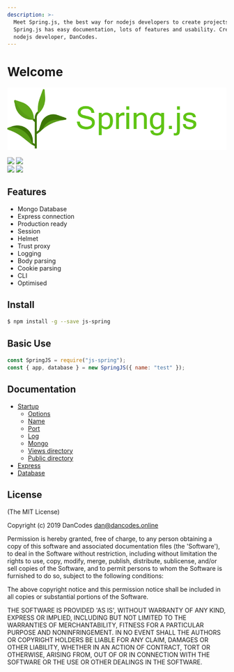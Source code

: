 ```yaml
---
description: >-
  Meet Spring.js, the best way for nodejs developers to create projects fast.
  Spring.js has easy documentation, lots of features and usability. Created by a
  nodejs developer, DanCodes.
---
```


# Welcome

![](.gitbook/assets/banner%20%282%29.png)

![](https://circleci.com/gh/dan-online/spring.js.svg?style=svg&circle-token=f474a522a9749f7c41056ba4c2f1044cc3f65bf3) ![](https://img.shields.io/badge/dependencies-up%20to%20date-lime.svg)  
![](https://api.codacy.com/project/badge/Grade/d6edf679d05f4da183d94b9ffcfc5dff) ![](https://api.travis-ci.org/dan-online/spring.js.svg?branch=master)

## Features

- Mongo Database
- Express connection
- Production ready
- Session
- Helmet
- Trust proxy
- Logging
- Body parsing
- Cookie parsing
- CLI
- Optimised

## Install

```bash
$ npm install -g --save js-spring
```

## Basic Use

```javascript
const SpringJS = require("js-spring");
const { app, database } = new SpringJS({ name: "test" });
```

## Documentation

- [Startup](startup.md)
  - [Options](startup.md#options)
  - [Name](startup.md#name)
  - [Port](startup.md#port)
  - [Log](startup.md#log)
  - [Mongo](startup.md#mongo)
  - [Views directory](startup.md#views-directory)
  - [Public directory](startup.md#public-directory)
- [Express](express.md)
- [Database](database.md)

## License

\(The MIT License\)

Copyright \(c\) 2019 DanCodes [dan@dancodes.online](mailto:dan@dancodes.online)

Permission is hereby granted, free of charge, to any person obtaining a copy of this software and associated documentation files \(the 'Software'\), to deal in the Software without restriction, including without limitation the rights to use, copy, modify, merge, publish, distribute, sublicense, and/or sell copies of the Software, and to permit persons to whom the Software is furnished to do so, subject to the following conditions:

The above copyright notice and this permission notice shall be included in all copies or substantial portions of the Software.

THE SOFTWARE IS PROVIDED 'AS IS', WITHOUT WARRANTY OF ANY KIND, EXPRESS OR IMPLIED, INCLUDING BUT NOT LIMITED TO THE WARRANTIES OF MERCHANTABILITY, FITNESS FOR A PARTICULAR PURPOSE AND NONINFRINGEMENT. IN NO EVENT SHALL THE AUTHORS OR COPYRIGHT HOLDERS BE LIABLE FOR ANY CLAIM, DAMAGES OR OTHER LIABILITY, WHETHER IN AN ACTION OF CONTRACT, TORT OR OTHERWISE, ARISING FROM, OUT OF OR IN CONNECTION WITH THE SOFTWARE OR THE USE OR OTHER DEALINGS IN THE SOFTWARE.

